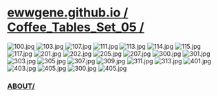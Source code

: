 
# [ewwgene.github.io /](https://ewwgene.github.io/) [Coffee_Tables_Set_05 /](https://ewwgene.github.io/Coffee_Tables_Set_05)

<a id="100"></a> ![100.jpg](https://ewwgene.github.io/Coffee_Tables_Set_05/100.jpg)
<a id="103"></a> ![103.jpg](https://ewwgene.github.io/Coffee_Tables_Set_05/103.jpg)
<a id="107"></a> ![107.jpg](https://ewwgene.github.io/Coffee_Tables_Set_05/107.jpg)
<a id="111"></a> ![111.jpg](https://ewwgene.github.io/Coffee_Tables_Set_05/111.jpg)
<a id="113"></a> ![113.jpg](https://ewwgene.github.io/Coffee_Tables_Set_05/113.jpg)
<a id="114"></a> ![114.jpg](https://ewwgene.github.io/Coffee_Tables_Set_05/114.jpg)
<a id="115"></a> ![115.jpg](https://ewwgene.github.io/Coffee_Tables_Set_05/115.jpg)
<a id="117"></a> ![117.jpg](https://ewwgene.github.io/Coffee_Tables_Set_05/117.jpg)
<a id="201m"></a> ![201.jpg](https://ewwgene.github.io/Coffee_Tables_Set_05/Making/201.jpg)
<a id="202m"></a> ![202.jpg](https://ewwgene.github.io/Coffee_Tables_Set_05/Making/202.jpg)
<a id="205m"></a> ![205.jpg](https://ewwgene.github.io/Coffee_Tables_Set_05/Making/205.jpg)
<a id="207m"></a> ![207.jpg](https://ewwgene.github.io/Coffee_Tables_Set_05/Making/207.jpg)
<a id="300m"></a> ![300.jpg](https://ewwgene.github.io/Coffee_Tables_Set_05/Making/300.jpg)
<a id="301m"></a> ![301.jpg](https://ewwgene.github.io/Coffee_Tables_Set_05/Making/301.jpg)
<a id="303m"></a> ![303.jpg](https://ewwgene.github.io/Coffee_Tables_Set_05/Making/303.jpg)
<a id="305m"></a> ![305.jpg](https://ewwgene.github.io/Coffee_Tables_Set_05/Making/305.jpg)
<a id="307m"></a> ![307.jpg](https://ewwgene.github.io/Coffee_Tables_Set_05/Making/307.jpg)
<a id="309m"></a> ![309.jpg](https://ewwgene.github.io/Coffee_Tables_Set_05/Making/309.jpg)
<a id="311m"></a> ![311.jpg](https://ewwgene.github.io/Coffee_Tables_Set_05/Making/311.jpg)
<a id="313m"></a> ![313.jpg](https://ewwgene.github.io/Coffee_Tables_Set_05/Making/313.jpg)
<a id="401m"></a> ![401.jpg](https://ewwgene.github.io/Coffee_Tables_Set_05/Making/401.jpg)
<a id="403m"></a> ![403.jpg](https://ewwgene.github.io/Coffee_Tables_Set_05/Making/403.jpg)
<a id="405m"></a> ![405.jpg](https://ewwgene.github.io/Coffee_Tables_Set_05/Making/405.jpg)
<a id="300"></a> ![300.jpg](https://ewwgene.github.io/Coffee_Tables_Set_05/300.jpg)
<a id="405"></a> ![405.jpg](https://ewwgene.github.io/Coffee_Tables_Set_05/405.jpg)


### [ABOUT/](https://ewwgene.github.io/) 

